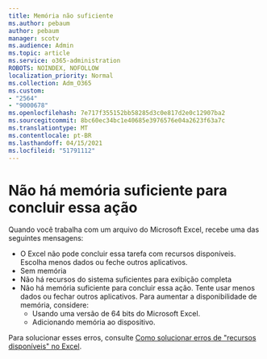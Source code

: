 ```yaml
---
title: Memória não suficiente
ms.author: pebaum
author: pebaum
manager: scotv
ms.audience: Admin
ms.topic: article
ms.service: o365-administration
ROBOTS: NOINDEX, NOFOLLOW
localization_priority: Normal
ms.collection: Adm_O365
ms.custom:
- "2564"
- "9000678"
ms.openlocfilehash: 7e717f355152bb58285d3c0e817d2e0c12907ba2
ms.sourcegitcommit: 8bc60ec34bc1e40685e3976576e04a2623f63a7c
ms.translationtype: MT
ms.contentlocale: pt-BR
ms.lasthandoff: 04/15/2021
ms.locfileid: "51791112"
---
```

# <a name="there-isnt-enough-memory-to-complete-this-action"></a>Não há memória suficiente para concluir essa ação

Quando você trabalha com um arquivo do Microsoft Excel, recebe uma das seguintes mensagens:

- O Excel não pode concluir essa tarefa com recursos disponíveis. Escolha menos dados ou feche outros aplicativos.
- Sem memória
- Não há recursos do sistema suficientes para exibição completa
- Não há memória suficiente para concluir essa ação. Tente usar menos dados ou fechar outros aplicativos. Para aumentar a disponibilidade de memória, considere: 
    - Usando uma versão de 64 bits do Microsoft Excel.
    - Adicionando memória ao dispositivo.

Para solucionar esses erros, consulte [Como solucionar erros de "recursos disponíveis" no Excel](https://docs.microsoft.com/office/troubleshoot/excel/available-resources-errors).